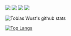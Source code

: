 ![](https://img.shields.io/badge/OS-Windows-informational?style=flat&logo=windows&logoColor=white&color=f68714)
![](https://img.shields.io/badge/Editor-VS_Code-informational?style=flat&logo=visual-studio-code&logoColor=white&color=f68714)
![](https://img.shields.io/badge/Code-JavaScript-informational?style=flat&logo=javascript&logoColor=white&color=f68714)
![](https://img.shields.io/badge/Code-React-informational?style=flat&logo=react&logoColor=white&color=f68714)

![Tobias Wust's github stats](https://github-readme-stats.vercel.app/api?username=tobiaswust&show_icons=true&title_color=f68714&icon_color=8ac926&text_color=daf7dc&bg_color=151515&hide=["stars"])


[![Top Langs](https://github-readme-stats.vercel.app/api/top-langs/?username=tobiaswust&layout=compact&title_color=f68714&text_color=daf7dc&bg_color=151515)](https://github.com/anuraghazra/github-readme-stats)


<!-- ## 🗂️ Highlight Projects

<a href="https://github.com/Zhenye-Na/DA-RNN">
  <img align="center" src="https://github-readme-stats.vercel.app/api/pin/?username=zhenye-na&repo=DA-RNN&show_icons=true&line_height=27&title_color=f68714&text_color=daf7dc&icon_color=f68714&bg_color=0e1116" alt="DA-RNN" />
</a>

<a href="https://github.com/Zhenye-Na/crnn-pytorch">
  <img align="center" src="https://github-readme-stats.vercel.app/api/pin/?username=zhenye-na&repo=crnn-pytorch&show_icons=true&line_height=27&title_color=f68714&text_color=daf7dc&icon_color=f68714&bg_color=0e1116" alt="crnn-pytorch" />
</a> -->

